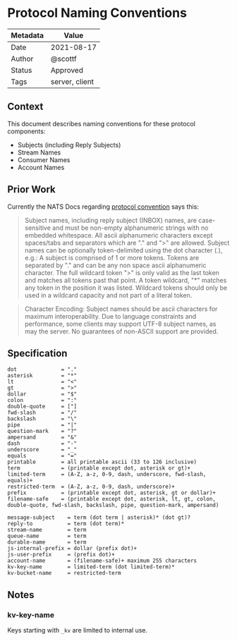 # Protocol Naming Conventions

|Metadata|Value|
|--------|-----|
|Date    |2021-08-17|
|Author  |@scottf|
|Status  |Approved|
|Tags    |server, client|

## Context

This document describes naming conventions for these protocol components:

* Subjects (including Reply Subjects)
* Stream Names
* Consumer Names
* Account Names

## Prior Work

Currently the NATS Docs regarding [protocol convention](https://docs.nats.io/nats-protocol/nats-protocol#protocol-conventions) says this:

> Subject names, including reply subject (INBOX) names, are case-sensitive and must be non-empty alphanumeric strings with no embedded whitespace. All ascii alphanumeric characters except spaces/tabs and separators which are "." and ">" are allowed. Subject names can be optionally token-delimited using the dot character (.), e.g.:
A subject is comprised of 1 or more tokens. Tokens are separated by "." and can be any non space ascii alphanumeric character. The full wildcard token ">" is only valid as the last token and matches all tokens past that point. A token wildcard, "*" matches any token in the position it was listed. Wildcard tokens should only be used in a wildcard capacity and not part of a literal token.

> Character Encoding: Subject names should be ascii characters for maximum interoperability. Due to language constraints and performance, some clients may support UTF-8 subject names, as may the server. No guarantees of non-ASCII support are provided.

## Specification

```
dot              = "."
asterisk         = "*"
lt               = "<"
gt               = ">"
dollar           = "$"
colon            = ":"
double-quote     = ["]
fwd-slash        = "/"
backslash        = "\"
pipe             = "|"
question-mark    = "?"
ampersand        = "&"
dash             = "-"
underscore       = "_"
equals           = "="
printable        = all printable ascii (33 to 126 inclusive)
term             = (printable except dot, asterisk or gt)+
limited-term     = (A-Z, a-z, 0-9, dash, underscore, fwd-slash, equals)+
restricted-term  = (A-Z, a-z, 0-9, dash, underscore)+
prefix           = (printable except dot, asterisk, gt or dollar)+
filename-safe    = (printable except dot, asterisk, lt, gt, colon, double-quote, fwd-slash, backslash, pipe, question-mark, ampersand)

message-subject    = term (dot term | asterisk)* (dot gt)?
reply-to           = term (dot term)*
stream-name        = term
queue-name         = term
durable-name       = term
js-internal-prefix = dollar (prefix dot)+
js-user-prefix     = (prefix dot)+
account-name       = (filename-safe)+ maximum 255 characters
kv-key-name        = limited-term (dot limited-term)* 
kv-bucket-name     = restricted-term
```


## Notes

### kv-key-name

Keys starting with `_kv` are limited to internal use.